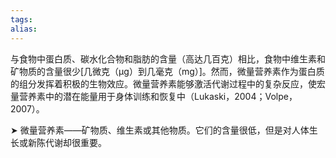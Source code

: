 ```yaml
---
tags: 
alias:
---
```


与食物中蛋白质、碳水化合物和脂肪的含量（高达几百克）相比，食物中维生素和矿物质的含量很少[几微克（μg）到几毫克（mg）]。然而，微量营养素作为蛋白质的组分发挥着积极的生物效应。微量营养素能够激活代谢过程中的复杂反应，使宏量营养素中的潜在能量用于身体训练和恢复中（Lukaski，2004；Volpe，2007）。

➤ 微量营养素——矿物质、维生素或其他物质。它们的含量很低，但是对人体生长或新陈代谢却很重要。


